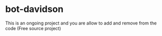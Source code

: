 # bot-davidson
This is an ongoing project and you are allow to add and remove from the code
(Free source project)
